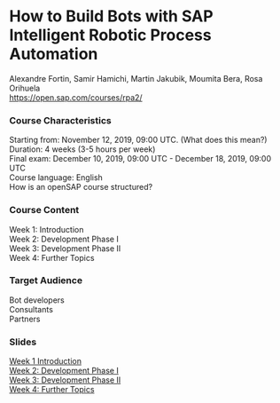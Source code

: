 # How to Build Bots with SAP Intelligent Robotic Process Automation

Alexandre Fortin, Samir Hamichi, Martin Jakubik, Moumita Bera, Rosa Orihuela    
https://open.sap.com/courses/rpa2/   

### Course Characteristics
Starting from: November 12, 2019, 09:00 UTC. (What does this mean?)    
Duration: 4 weeks (3-5 hours per week)  
Final exam: December 10, 2019, 09:00 UTC - December 18, 2019, 09:00 UTC  
Course language: English  
How is an openSAP course structured?  

### Course Content
Week 1: Introduction  
Week 2: Development Phase I  
Week 3: Development Phase II  
Week 4: Further Topics  

### Target Audience
Bot developers  
Consultants  
Partners   

### Slides
[Week 1 Introduction](https://s3.xopic.de/opensap-public/courses/6ZYNw1Hct9ecKa9TUyKDCo/rtfiles/31FCWg2L9h6JWjECwgrFXb/openSAP_rpa2_Week_01_All_Slides.pdf)   
[Week 2: Development Phase I](https://s3.xopic.de/opensap-public/courses/6ZYNw1Hct9ecKa9TUyKDCo/rtfiles/7DdZWjWNo2RPwVSTnxx2aj/openSAP_rpa2_Week_02_All_Slides.pdf)   
[Week 3: Development Phase II](https://s3.xopic.de/opensap-public/courses/6ZYNw1Hct9ecKa9TUyKDCo/rtfiles/15r0ZoZ9lsKqa0NHcw9UK8/openSAP_rpa2_Week_03_All_Slides.pdf)   
[Week 4: Further Topics](https://s3.xopic.de/opensap-public/courses/6ZYNw1Hct9ecKa9TUyKDCo/rtfiles/1NI6D1QGsQnRfVve2ft6BY/openSAP_rpa2_Week_4_All_Slides.pdf)



